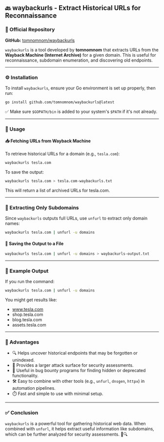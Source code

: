 ## 🔙 waybackurls - Extract Historical URLs for Reconnaissance

### 🔗 Official Repository
**GitHub:** [tomnomnom/waybackurls](https://github.com/tomnomnom/waybackurls)

`waybackurls` is a tool developed by **tomnomnom** that extracts URLs from the **Wayback Machine (Internet Archive)** for a given domain. This is useful for reconnaissance, subdomain enumeration, and discovering old endpoints.

---

### ⚙️ Installation
To install `waybackurls`, ensure your Go environment is set up properly, then run:

```bash
go install github.com/tomnomnom/waybackurls@latest
```

✅ Make sure `$GOPATH/bin` is added to your system's `$PATH` if it's not already.

---

### 🚀 Usage

#### 📥 Fetching URLs from Wayback Machine
To retrieve historical URLs for a domain (e.g., `tesla.com`):

```bash
waybackurls tesla.com
```

To save the output:

```bash
waybackurls tesla.com > tesla.com-waybackurls.txt
```
This will return a list of archived URLs for tesla.com.

---

### 🧹 Extracting Only Subdomains
Since `waybackurls` outputs full URLs, use `unfurl` to extract only domain names:

```bash
waybackurls tesla.com | unfurl -u domains
```

#### 💾 Saving the Output to a File
```bash
waybackurls tesla.com | unfurl -u domains > waybackurls-output.txt
```

---

### 📄 Example Output
If you run the command:

```bash
waybackurls tesla.com | unfurl -u domains
```

You might get results like:
- www.tesla.com  
- shop.tesla.com  
- blog.tesla.com  
- assets.tesla.com

---

### 🌟 Advantages
- 🔍 Helps uncover historical endpoints that may be forgotten or unindexed.
- 📜 Provides a larger attack surface for security assessments.
- 🧩 Useful in bug bounty programs for finding hidden or deprecated functionality.
- 🛠️ Easy to combine with other tools (e.g., `unfurl`, `dnsgen`, `httpx`) in automation pipelines.
- ⏱️ Fast and simple to use with minimal setup.

---

### ✅ Conclusion
`waybackurls` is a powerful tool for gathering historical web data. When combined with `unfurl`, it helps extract useful information like subdomains, which can be further analyzed for security assessments. 🔐🔍


